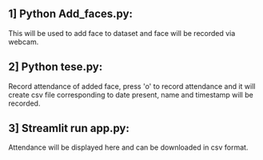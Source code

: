 ## 1] Python Add_faces.py:
This will be used to add face to dataset and face will be recorded via webcam.
## 2] Python tese.py:
Record attendance of added face, press 'o' to record attendance and it will create csv file corresponding to date present, name and timestamp will be recorded.
## 3] Streamlit run app.py:
Attendance will be displayed here and can be downloaded in csv format. 
